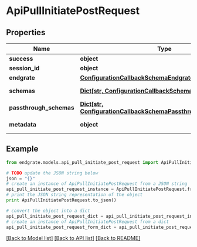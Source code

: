 # ApiPullInitiatePostRequest


## Properties

Name | Type | Description | Notes
------------ | ------------- | ------------- | -------------
**success** | **object** |  | [optional] 
**session_id** | **object** |  | [optional] 
**endgrate** | [**ConfigurationCallbackSchemaEndgrate**](ConfigurationCallbackSchemaEndgrate.md) |  | [optional] 
**schemas** | [**Dict[str, ConfigurationCallbackSchemaSchemasValue]**](ConfigurationCallbackSchemaSchemasValue.md) | Schema information, keyed by endgrate type. | [optional] 
**passthrough_schemas** | [**Dict[str, ConfigurationCallbackSchemaPassthroughSchemasValue]**](ConfigurationCallbackSchemaPassthroughSchemasValue.md) | Passthrough schema information, keyed by endgrate type. | [optional] 
**metadata** | **object** | The metadata from ${request.body#/data_webhook/metadata}. | [optional] 

## Example

```python
from endgrate.models.api_pull_initiate_post_request import ApiPullInitiatePostRequest

# TODO update the JSON string below
json = "{}"
# create an instance of ApiPullInitiatePostRequest from a JSON string
api_pull_initiate_post_request_instance = ApiPullInitiatePostRequest.from_json(json)
# print the JSON string representation of the object
print ApiPullInitiatePostRequest.to_json()

# convert the object into a dict
api_pull_initiate_post_request_dict = api_pull_initiate_post_request_instance.to_dict()
# create an instance of ApiPullInitiatePostRequest from a dict
api_pull_initiate_post_request_form_dict = api_pull_initiate_post_request.from_dict(api_pull_initiate_post_request_dict)
```
[[Back to Model list]](../README.md#documentation-for-models) [[Back to API list]](../README.md#documentation-for-api-endpoints) [[Back to README]](../README.md)


